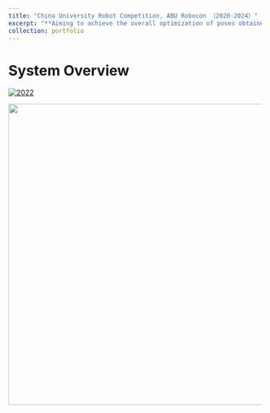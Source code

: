 ```yaml
---
title: "China University Robot Competition, ABU Robocon （2020-2024）"
excerpt: "**Aiming to achieve the overall optimization of poses obtained from multi-view scanning.**<br/><img src='/images/papers/system.png' width='600'>"
collection: portfolio
---
```


System Overview
======
[![2022](https://github.com/kikido16/kikido16.github.io/blob/master/images/activities/cover2022.png)]({https://youtu.be/amIw_MO6aQk} "2022")
<div align=center>
 <img src="/images/activities/cover2022.png" width="600" />
</div>
